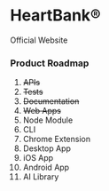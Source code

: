 # HeartBank®
Official Website

### Product Roadmap
1. ~~APIs~~
2. ~~Tests~~
3. ~~Documentation~~
4. ~~Web Apps~~
5. Node Module
6. CLI
7. Chrome Extension
8. Desktop App
9. iOS App
10. Android App
11. AI Library
